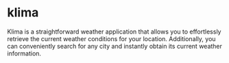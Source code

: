 # klima

Klima is a straightforward weather application that allows you to effortlessly retrieve the current weather conditions for your location.
Additionally, you can conveniently search for any city and instantly obtain its current weather information.




